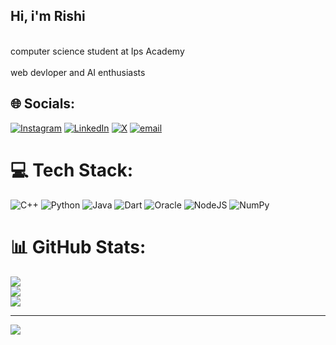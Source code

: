 ## Hi, i'm Rishi

<br> computer science student at Ips Academy </br>
<br> web devloper and AI enthusiasts </br>



## 🌐 Socials:
[![Instagram](https://img.shields.io/badge/Instagram-%23E4405F.svg?logo=Instagram&logoColor=white)](https://instagram.com/https://www.instagram.com/ri8shi._/) [![LinkedIn](https://img.shields.io/badge/LinkedIn-%230077B5.svg?logo=linkedin&logoColor=white)](https://linkedin.com/in/https://www.linkedin.com/in/rishi-nagde-a92800325/) [![X](https://img.shields.io/badge/X-black.svg?logo=X&logoColor=white)](https://x.com/https://x.com/Ri8shi?t=Djunpf8mDLSJhnQtDPWtRw&s=09) [![email](https://img.shields.io/badge/Email-D14836?logo=gmail&logoColor=white)](mailto:nagderishi@gmail.com) 

# 💻 Tech Stack:
![C++](https://img.shields.io/badge/c++-%2300599C.svg?style=for-the-badge&logo=c%2B%2B&logoColor=white) ![Python](https://img.shields.io/badge/python-3670A0?style=for-the-badge&logo=python&logoColor=ffdd54) ![Java](https://img.shields.io/badge/java-%23ED8B00.svg?style=for-the-badge&logo=openjdk&logoColor=white) ![Dart](https://img.shields.io/badge/dart-%230175C2.svg?style=for-the-badge&logo=dart&logoColor=white) ![Oracle](https://img.shields.io/badge/Oracle-F80000?style=for-the-badge&logo=oracle&logoColor=white) ![NodeJS](https://img.shields.io/badge/node.js-6DA55F?style=for-the-badge&logo=node.js&logoColor=white) ![NumPy](https://img.shields.io/badge/numpy-%23013243.svg?style=for-the-badge&logo=numpy&logoColor=white)
# 📊 GitHub Stats:
![](https://github-readme-stats.vercel.app/api?username=rishihe&theme=radical&hide_border=false&include_all_commits=true&count_private=false)<br/>
![](https://nirzak-streak-stats.vercel.app/?user=rishihe&theme=radical&hide_border=false)<br/>
![](https://github-readme-stats.vercel.app/api/top-langs/?username=rishihe&theme=radical&hide_border=false&include_all_commits=true&count_private=false&layout=compact)

---
[![](https://visitcount.itsvg.in/api?id=rishihe&icon=0&color=0)](https://visitcount.itsvg.in)

<!-- Proudly created with GPRM ( https://gprm.itsvg.in ) -->

